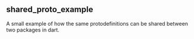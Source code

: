 ## shared_proto_example

A small example of how the same protodefinitions can be shared between two
packages in dart.
